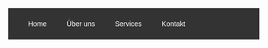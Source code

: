<!DOCTYPE html>
<html lang="de">
<head>
    <meta charset="UTF-8">
    <meta name="viewport" content="width=device-width, initial-scale=1.0">
    <title>Website-Leiste</title>
    <style>
        body {
            margin: 0;
            font-family: Arial, sans-serif;
        }
        .navbar {
            background-color: #333;
            overflow: hidden;
            display: flex;
            padding: 10px 20px;
        }
        .navbar a {
            color: white;
            text-decoration: none;
            padding: 14px 20px;
            text-align: center;
        }
        .navbar a:hover {
            background-color: #575757;
            border-radius: 5px;
        }
    </style>
</head>
<body>
    <div class="navbar">
        <a href="#home">Home</a>
        <a href="#about">Über uns</a>
        <a href="#services">Services</a>
        <a href="#contact">Kontakt</a>
    </div>
</body>
</html>
